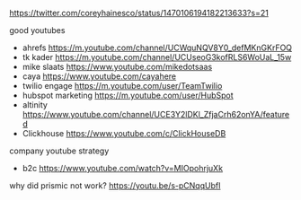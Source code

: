 


https://twitter.com/coreyhainesco/status/1470106194182213633?s=21

good youtubes
- ahrefs https://m.youtube.com/channel/UCWquNQV8Y0_defMKnGKrFOQ
- tk kader https://m.youtube.com/channel/UCUseoG3kofRLS6WoUaL_15w
- mike slaats https://www.youtube.com/mikedotsaas
- caya https://www.youtube.com/cayahere
- twilio engage https://m.youtube.com/user/TeamTwilio
- hubspot marketing https://m.youtube.com/user/HubSpot
- altinity https://www.youtube.com/channel/UCE3Y2lDKl_ZfjaCrh62onYA/featured
- Clickhouse https://www.youtube.com/c/ClickHouseDB

company youtube strategy
- b2c https://www.youtube.com/watch?v=MIOpohrjuXk


why did prismic not work? https://youtu.be/s-pCNqqUbfI
